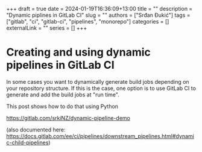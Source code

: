 +++ 
draft = true
date = 2024-01-19T16:36:09+13:00
title = ""
description = "Dynamic piplines in GitLab CI"
slug = ""
authors = ["Srđan Đukić"]
tags = ["gitlab", "ci", "gitlab-ci", "pipelines", "monorepo"]
categories = []
externalLink = ""
series = []
+++
# Creating and using dynamic pipelines in GitLab CI

In some cases you want to dynamically generate build jobs depending on your repository structure. If this is the case,
one option is to use GitLab CI to generate and add the build jobs at "run time".

This post shows how to do that using Python

<https://gitlab.com/srkiNZ/dynamic-pipeline-demo>

(also documented here: <https://docs.gitlab.com/ee/ci/pipelines/downstream_pipelines.html#dynamic-child-pipelines>)
